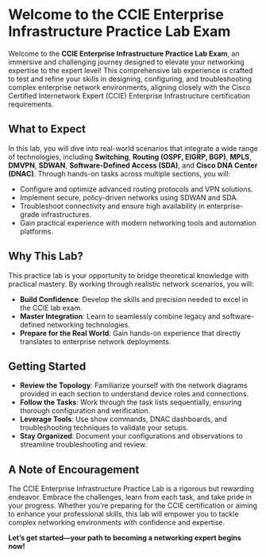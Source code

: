 # Welcome to the CCIE Enterprise Infrastructure Practice Lab Exam

Welcome to the **CCIE Enterprise Infrastructure Practice Lab Exam**, an immersive and challenging journey designed to elevate your networking expertise to the expert level! This comprehensive lab experience is crafted to test and refine your skills in designing, configuring, and troubleshooting complex enterprise network environments, aligning closely with the Cisco Certified Internetwork Expert (CCIE) Enterprise Infrastructure certification requirements.

## What to Expect

In this lab, you will dive into real-world scenarios that integrate a wide range of technologies, including **Switching**, **Routing (OSPF, EIGRP, BGP)**, **MPLS**, **DMVPN**, **SDWAN**, **Software-Defined Access (SDA)**, and **Cisco DNA Center (DNAC)**. Through hands-on tasks across multiple sections, you will:

- Configure and optimize advanced routing protocols and VPN solutions.
- Implement secure, policy-driven networks using SDWAN and SDA.
- Troubleshoot connectivity and ensure high availability in enterprise-grade infrastructures.
- Gain practical experience with modern networking tools and automation platforms.

## Why This Lab?

This practice lab is your opportunity to bridge theoretical knowledge with practical mastery. By working through realistic network scenarios, you will:

- **Build Confidence**: Develop the skills and precision needed to excel in the CCIE lab exam.
- **Master Integration**: Learn to seamlessly combine legacy and software-defined networking technologies.
- **Prepare for the Real World**: Gain hands-on experience that directly translates to enterprise network deployments.

## Getting Started

- **Review the Topology**: Familiarize yourself with the network diagrams provided in each section to understand device roles and connections.
- **Follow the Tasks**: Work through the task lists sequentially, ensuring thorough configuration and verification.
- **Leverage Tools**: Use show commands, DNAC dashboards, and troubleshooting techniques to validate your setups.
- **Stay Organized**: Document your configurations and observations to streamline troubleshooting and review.

## A Note of Encouragement

The CCIE Enterprise Infrastructure Practice Lab is a rigorous but rewarding endeavor. Embrace the challenges, learn from each task, and take pride in your progress. Whether you’re preparing for the CCIE certification or aiming to enhance your professional skills, this lab will empower you to tackle complex networking environments with confidence and expertise.

**Let’s get started—your path to becoming a networking expert begins now!**